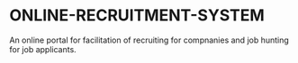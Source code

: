 # ONLINE-RECRUITMENT-SYSTEM
An online portal for facilitation of recruiting for compnanies and job hunting for job applicants.
